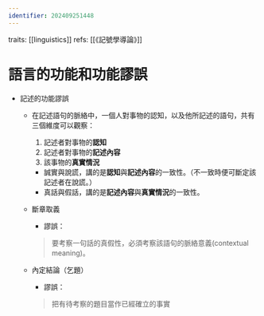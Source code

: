 ```yaml
---
identifier: 202409251448
---
```

traits: [[linguistics]]
refs: [[《記號學導論》]]
# 語言的功能和功能謬誤
- 記述的功能謬誤
	- 在記述語句的脈絡中，一個人對事物的認知，以及他所記述的語句，共有三個維度可以觀察：
		1. 記述者對事物的**認知**
		2. 記述者對事物的**記述內容**
		3. 該事物的**真實情況**
		- 誠實與說謊，講的是**認知**與**記述內容**的一致性。（不一致時便可斷定該記述者在說謊。）
		- 真話與假話，講的是**記述內容**與**真實情況**的一致性。
	- 斷章取義
		- 謬誤：
		 > 要考察一句話的真假性，必須考察該語句的脈絡意義(contextual meaning)。
		 
	- 內定結論（乞題）
		- 謬誤：
		 > 把有待考察的題目當作已經確立的事實